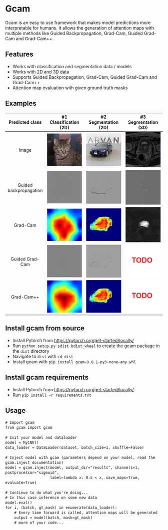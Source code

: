 # Gcam

Gcam is an easy to use framework that makes model predictions more interpretable for humans. 
It allows the generation of attention maps with multiple methods like Guided Backpropagation, 
Grad-Cam, Guided Grad-Cam and Grad-Cam++.

## Features

* Works with classification and segmentation data / models
* Works with 2D and 3D data
* Supports Guided Backpropagation, Grad-Cam, Guided Grad-Cam and Grad-Cam++
* Attention map evaluation with given ground truth masks

## Examples

|              Predicted class               |                       #1 Classification (2D)                        |                       #2 Segmentation (2D)                        |                       #3 Segmentation (3D)                      |
| :----------------------------------------: | :---------------------------------------------------: | :----------------------------------------------------------: | :-------------------------------------------------------: |
|                  Image                     |        ![](examples/images/class_2D_image.jpg)          |        ![](examples/images/seg_2D_image.jpg)          |        ![](examples/images/seg_3D_image.jpg)         |
|          Guided backpropagation               |        ![](examples/images/class_2D_gbp.jpg)         |        ![](examples/images/seg_2D_gbp.jpg)        |        ![](examples/images/seg_3D_gbp.png)         |
|                 Grad-Cam               |    ![](examples/images/class_2D_gcam.jpg)      |    ![](examples/images/seg_2D_gcam.jpg)      |    ![](examples/images/seg_3D_gcam.jpg)      |
|             Guided Grad-Cam                |       ![](examples/images/class_2D_ggcam.jpg)       |       ![](examples/images/seg_2D_ggcam.jpg)       |       ![](examples/images/todo.jpg)        |
|               Grad-Cam++                   |        ![](examples/images/class_2D_gcampp.jpg)         |        ![](examples/images/seg_2D_gcampp.jpg)         |        ![](examples/images/todo.jpg)         |


## Install gcam from source

* Install Pytorch from https://pytorch.org/get-started/locally/
* Run `python setup.py sdist bdist_wheel` to create the gcam package in the `dist` directory
* Navigate to `dist` with `cd dist`
* Install gcam with `pip install gcam-0.0.1-py3-none-any.whl`

## Install gcam requirements

* Install Pytorch from https://pytorch.org/get-started/locally/
* Run `pip install -r requirements.txt`

## Usage

```
# Import gcam
from gcam import gcam

# Init your model and dataloader
model = MyCNN()
data_loader = DataLoader(dataset, batch_size=1, shuffle=False)

# Inject model with gcam (parameters depend on your model, read the gcam.inject documentation)
model = gcam.inject(model, output_dir="results", channels=1, postprocessor="sigmoid",
                    label=lambda x: 0.5 < x, save_maps=True, evaluate=True)

# Continue to do what you're doing...
# In this case inference on some new data
model.eval()
for i, (batch, gt_mask) in enumerate(data_loader):
    # Every time forward is called, attention maps will be generated
    output = model(batch, mask=gt_mask)
    # more of your code...
```